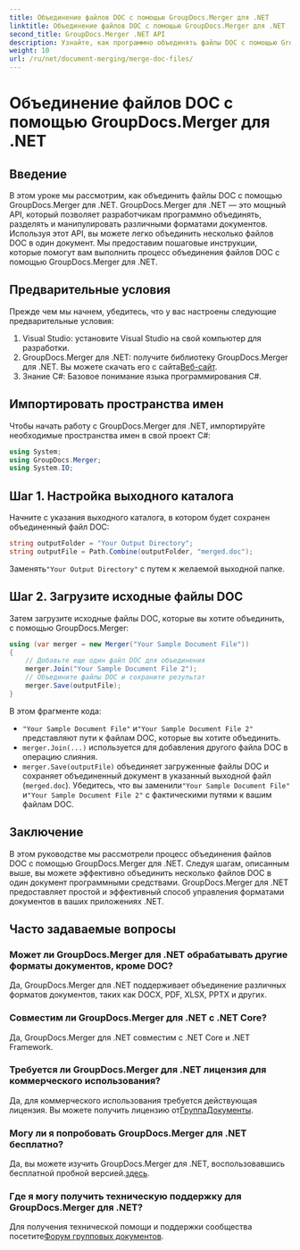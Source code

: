 ```yaml
---
title: Объединение файлов DOC с помощью GroupDocs.Merger для .NET
linktitle: Объединение файлов DOC с помощью GroupDocs.Merger для .NET
second_title: GroupDocs.Merger .NET API
description: Узнайте, как программно объединять файлы DOC с помощью GroupDocs.Merger для .NET. Следуйте нашему пошаговому руководству, чтобы легко объединить несколько документов в один.
weight: 10
url: /ru/net/document-merging/merge-doc-files/
---
```


# Объединение файлов DOC с помощью GroupDocs.Merger для .NET

## Введение
В этом уроке мы рассмотрим, как объединить файлы DOC с помощью GroupDocs.Merger для .NET. GroupDocs.Merger для .NET — это мощный API, который позволяет разработчикам программно объединять, разделять и манипулировать различными форматами документов. Используя этот API, вы можете легко объединить несколько файлов DOC в один документ. Мы предоставим пошаговые инструкции, которые помогут вам выполнить процесс объединения файлов DOC с помощью GroupDocs.Merger для .NET.
## Предварительные условия
Прежде чем мы начнем, убедитесь, что у вас настроены следующие предварительные условия:
1. Visual Studio: установите Visual Studio на свой компьютер для разработки.
2.  GroupDocs.Merger для .NET: получите библиотеку GroupDocs.Merger для .NET. Вы можете скачать его с сайта[Веб-сайт](https://releases.groupdocs.com/merger/net/).
3. Знание C#: Базовое понимание языка программирования C#.
## Импортировать пространства имен
Чтобы начать работу с GroupDocs.Merger для .NET, импортируйте необходимые пространства имен в свой проект C#:
```csharp
using System; 
using GroupDocs.Merger;
using System.IO;
```
## Шаг 1. Настройка выходного каталога
Начните с указания выходного каталога, в котором будет сохранен объединенный файл DOC:
```csharp
string outputFolder = "Your Output Directory";
string outputFile = Path.Combine(outputFolder, "merged.doc");
```
 Заменять`"Your Output Directory"` с путем к желаемой выходной папке.
## Шаг 2. Загрузите исходные файлы DOC
Затем загрузите исходные файлы DOC, которые вы хотите объединить, с помощью GroupDocs.Merger:
```csharp
using (var merger = new Merger("Your Sample Document File"))
{
    // Добавьте еще один файл DOC для объединения
    merger.Join("Your Sample Document File 2");
    // Объедините файлы DOC и сохраните результат
    merger.Save(outputFile);
}
```
В этом фрагменте кода:
- `"Your Sample Document File"` и`"Your Sample Document File 2"` представляют пути к файлам DOC, которые вы хотите объединить.
- `merger.Join(...)` используется для добавления другого файла DOC в операцию слияния.
- `merger.Save(outputFile)` объединяет загруженные файлы DOC и сохраняет объединенный документ в указанный выходной файл (`merged.doc`).
 Убедитесь, что вы заменили`"Your Sample Document File"` и`"Your Sample Document File 2"` с фактическими путями к вашим файлам DOC.
## Заключение
В этом руководстве мы рассмотрели процесс объединения файлов DOC с помощью GroupDocs.Merger для .NET. Следуя шагам, описанным выше, вы можете эффективно объединить несколько файлов DOC в один документ программными средствами. GroupDocs.Merger для .NET предоставляет простой и эффективный способ управления форматами документов в ваших приложениях .NET.

## Часто задаваемые вопросы
### Может ли GroupDocs.Merger для .NET обрабатывать другие форматы документов, кроме DOC?
Да, GroupDocs.Merger для .NET поддерживает объединение различных форматов документов, таких как DOCX, PDF, XLSX, PPTX и других.
### Совместим ли GroupDocs.Merger для .NET с .NET Core?
Да, GroupDocs.Merger для .NET совместим с .NET Core и .NET Framework.
### Требуется ли GroupDocs.Merger для .NET лицензия для коммерческого использования?
 Да, для коммерческого использования требуется действующая лицензия. Вы можете получить лицензию от[ГруппаДокументы](https://purchase.groupdocs.com/buy).
### Могу ли я попробовать GroupDocs.Merger для .NET бесплатно?
 Да, вы можете изучить GroupDocs.Merger для .NET, воспользовавшись бесплатной пробной версией.[здесь](https://releases.groupdocs.com/).
### Где я могу получить техническую поддержку для GroupDocs.Merger для .NET?
 Для получения технической помощи и поддержки сообщества посетите[Форум групповых документов](https://forum.groupdocs.com/c/merger/32).